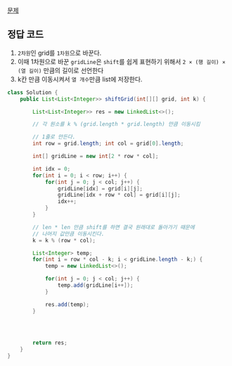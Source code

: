 [문제](https://leetcode.com/problems/shift-2d-grid/description/)

## 정답 코드 

1) `2차원`인 grid를 `1차원`으로 바꾼다. 
2) 이때 1차원으로 바꾼 `gridLine`은 `shift`를 쉽게 표현하기 위해서 `2 × (행 길이) × (열 길이)` 만큼의 길이로 선언한다
3) k칸 만큼 이동시켜서 `열 개수`만큼 list에 저장한다. 


``` java
class Solution {
    public List<List<Integer>> shiftGrid(int[][] grid, int k) {

        List<List<Integer>> res = new LinkedList<>(); 

        // 각 원소를 k % (grid.length * grid.length) 만큼 이동시킴 

        // 1줄로 만든다. 
        int row = grid.length; int col = grid[0].length; 

        int[] gridLine = new int[2 * row * col]; 

        int idx = 0; 
        for(int i = 0; i < row; i++) {
            for(int j = 0; j < col; j++) {
                gridLine[idx] = grid[i][j]; 
                gridLine[idx + row * col] = grid[i][j]; 
                idx++; 
            }
        }

        // len * len 만큼 shift를 하면 결국 원래대로 돌아가기 때문에
        // 나머지 값만큼 이동시킨다. 
        k = k % (row * col); 

        List<Integer> temp; 
        for(int i = row * col - k; i < gridLine.length - k;) {
            temp = new LinkedList<>(); 

            for(int j = 0; j < col; j++) {
                temp.add(gridLine[i++]); 
            }

            res.add(temp); 
        }

        
        

        return res;    
    }
}
```
